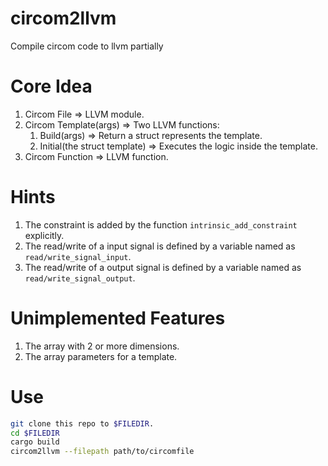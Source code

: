 # circom2llvm
Compile circom code to llvm partially

# Core Idea
1. Circom File => LLVM module.
2. Circom Template(args) => Two LLVM functions:
    1.  Build(args) => Return a struct represents the template.
    2.  Initial(the struct template) => Executes the logic inside the template.
3. Circom Function => LLVM function.

# Hints
1. The constraint is added by the function `intrinsic_add_constraint` explicitly.
2. The read/write of a input signal is defined by a variable named as `read/write_signal_input`.
3. The read/write of a output signal is defined by a variable named as `read/write_signal_output`.

# Unimplemented Features
1. The array with 2 or more dimensions.
2. The array parameters for a template.

# Use
```bash
git clone this repo to $FILEDIR.
cd $FILEDIR
cargo build
circom2llvm --filepath path/to/circomfile
